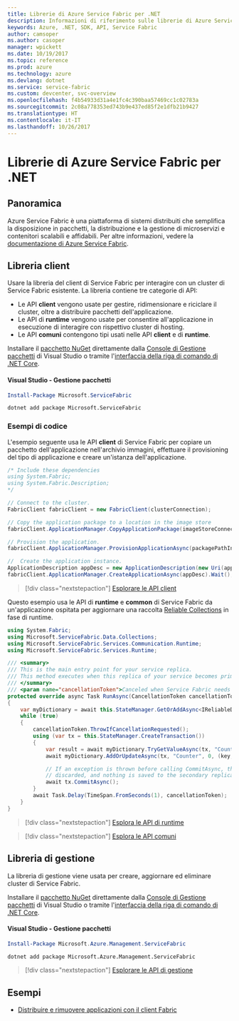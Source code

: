 ```yaml
---
title: Librerie di Azure Service Fabric per .NET
description: Informazioni di riferimento sulle librerie di Azure Service Fabric per .NET
keywords: Azure, .NET, SDK, API, Service Fabric
author: camsoper
ms.author: casoper
manager: wpickett
ms.date: 10/19/2017
ms.topic: reference
ms.prod: azure
ms.technology: azure
ms.devlang: dotnet
ms.service: service-fabric
ms.custom: devcenter, svc-overview
ms.openlocfilehash: f4b54933d31a4e1fc4c390baa57469cc1c02783a
ms.sourcegitcommit: 2c08a778353ed743b9e437ed85f2e1dfb21b9427
ms.translationtype: HT
ms.contentlocale: it-IT
ms.lasthandoff: 10/26/2017
---
```

# <a name="azure-service-fabric-libraries-for-net"></a>Librerie di Azure Service Fabric per .NET

## <a name="overview"></a>Panoramica

Azure Service Fabric è una piattaforma di sistemi distribuiti che semplifica la disposizione in pacchetti, la distribuzione e la gestione di microservizi e contenitori scalabili e affidabili.  Per altre informazioni, vedere la [documentazione di Azure Service Fabric](/azure/service-fabric/).

## <a name="client-library"></a>Libreria client

Usare la libreria del client di Service Fabric per interagire con un cluster di Service Fabric esistente.  La libreria contiene tre categorie di API:

* Le API **client** vengono usate per gestire, ridimensionare e riciclare il cluster, oltre a distribuire pacchetti dell'applicazione.
* Le API di **runtime** vengono usate per consentire all'applicazione in esecuzione di interagire con rispettivo cluster di hosting.
* Le API **comuni** contengono tipi usati nelle API **client** e di **runtime**.

Installare il [pacchetto NuGet](https://www.nuget.org/packages/Microsoft.ServiceFabric) direttamente dalla [Console di Gestione pacchetti][PackageManager] di Visual Studio o tramite l'[interfaccia della riga di comando di .NET Core][DotNetCLI].

#### <a name="visual-studio-package-manager"></a>Visual Studio - Gestione pacchetti

```powershell
Install-Package Microsoft.ServiceFabric
```

```bash
dotnet add package Microsoft.ServiceFabric
```

### <a name="code-examples"></a>Esempi di codice

L'esempio seguente usa le API **client** di Service Fabric per copiare un pacchetto dell'applicazione nell'archivio immagini, effettuare il provisioning del tipo di applicazione e creare un'istanza dell'applicazione.

```csharp
/* Include these dependencies
using System.Fabric;
using System.Fabric.Description;
*/

// Connect to the cluster.
FabricClient fabricClient = new FabricClient(clusterConnection);

// Copy the application package to a location in the image store
fabricClient.ApplicationManager.CopyApplicationPackage(imageStoreConnectionString, packagePath, packagePathInImageStore);

// Provision the application.
fabricClient.ApplicationManager.ProvisionApplicationAsync(packagePathInImageStore).Wait();

//  Create the application instance.
ApplicationDescription appDesc = new ApplicationDescription(new Uri(appName), appType, appVersion);
fabricClient.ApplicationManager.CreateApplicationAsync(appDesc).Wait();
```

> [!div class="nextstepaction"]
> [Esplorare le API client](/dotnet/api/overview/azure/servicefabric/client)

Questo esempio usa le API di **runtime** e **common** di Service Fabric da un'applicazione ospitata per aggiornare una raccolta [Reliable Collections](/azure/service-fabric/service-fabric-reliable-services-reliable-collections) in fase di runtime.

```csharp
using System.Fabric;
using Microsoft.ServiceFabric.Data.Collections;
using Microsoft.ServiceFabric.Services.Communication.Runtime;
using Microsoft.ServiceFabric.Services.Runtime;

/// <summary>
/// This is the main entry point for your service replica.
/// This method executes when this replica of your service becomes primary and has write status.
/// </summary>
/// <param name="cancellationToken">Canceled when Service Fabric needs to shut down this service replica.</param>
protected override async Task RunAsync(CancellationToken cancellationToken)
{
    var myDictionary = await this.StateManager.GetOrAddAsync<IReliableDictionary<string, long>>("myDictionary");
    while (true)
    {
        cancellationToken.ThrowIfCancellationRequested();
        using (var tx = this.StateManager.CreateTransaction())
        {
            var result = await myDictionary.TryGetValueAsync(tx, "Counter");
            await myDictionary.AddOrUpdateAsync(tx, "Counter", 0, (key, value) => ++value);

            // If an exception is thrown before calling CommitAsync, the transaction aborts, all changes are
            // discarded, and nothing is saved to the secondary replicas.
            await tx.CommitAsync();
        }
        await Task.Delay(TimeSpan.FromSeconds(1), cancellationToken);
    }
}
```

> [!div class="nextstepaction"]
> [Esplora le API di runtime](/dotnet/api/overview/azure/servicefabric/runtime)

> [!div class="nextstepaction"]
> [Esplora le API comuni](/dotnet/api/overview/azure/servicefabric/common)

## <a name="management-library"></a>Libreria di gestione

La libreria di gestione viene usata per creare, aggiornare ed eliminare cluster di Service Fabric.

Installare il [pacchetto NuGet](https://www.nuget.org/packages/Microsoft.Azure.Management.ServiceFabric) direttamente dalla [Console di Gestione pacchetti][PackageManager] di Visual Studio o tramite l'[interfaccia della riga di comando di .NET Core][DotNetCLI].

#### <a name="visual-studio-package-manager"></a>Visual Studio - Gestione pacchetti

```powershell
Install-Package Microsoft.Azure.Management.ServiceFabric
```

```bash
dotnet add package Microsoft.Azure.Management.ServiceFabric
```

> [!div class="nextstepaction"]
> [Esplorare le API di gestione](/dotnet/api/overview/azure/servicefabric/management)

## <a name="samples"></a>Esempi

* [Distribuire e rimuovere applicazioni con il client Fabric](/azure/service-fabric/service-fabric-deploy-remove-applications-fabricclient)

[PackageManager]: https://docs.microsoft.com/nuget/tools/package-manager-console
[DotNetCLI]: https://docs.microsoft.com/dotnet/core/tools/dotnet-add-package
